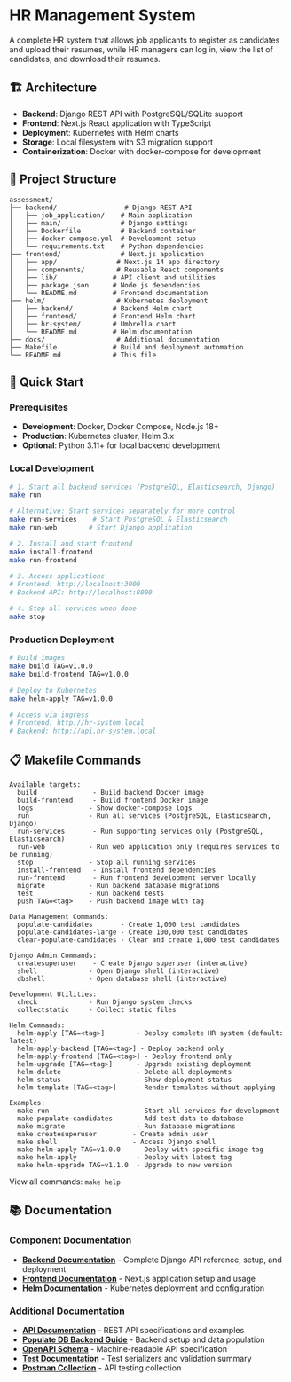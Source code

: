 # HR Management System

A complete HR system that allows job applicants to register as candidates and upload their resumes, while HR managers can log in, view the list of candidates, and download their resumes.

## 🏗️ Architecture

- **Backend**: Django REST API with PostgreSQL/SQLite support
- **Frontend**: Next.js React application with TypeScript
- **Deployment**: Kubernetes with Helm charts
- **Storage**: Local filesystem with S3 migration support
- **Containerization**: Docker with docker-compose for development

## 📁 Project Structure

```
assessment/
├── backend/                 # Django REST API
│   ├── job_application/    # Main application
│   ├── main/               # Django settings
│   ├── Dockerfile          # Backend container
│   ├── docker-compose.yml  # Development setup
│   └── requirements.txt    # Python dependencies
├── frontend/               # Next.js application
│   ├── app/               # Next.js 14 app directory
│   ├── components/        # Reusable React components
│   ├── lib/              # API client and utilities
│   ├── package.json      # Node.js dependencies
│   └── README.md         # Frontend documentation
├── helm/                  # Kubernetes deployment
│   ├── backend/          # Backend Helm chart
│   ├── frontend/         # Frontend Helm chart
│   ├── hr-system/        # Umbrella chart
│   └── README.md         # Helm documentation
├── docs/                  # Additional documentation
├── Makefile              # Build and deployment automation
└── README.md             # This file
```

## 🚀 Quick Start

### Prerequisites

- **Development**: Docker, Docker Compose, Node.js 18+
- **Production**: Kubernetes cluster, Helm 3.x
- **Optional**: Python 3.11+ for local backend development

### Local Development

```bash
# 1. Start all backend services (PostgreSQL, Elasticsearch, Django)
make run

# Alternative: Start services separately for more control
make run-services    # Start PostgreSQL & Elasticsearch
make run-web        # Start Django application

# 2. Install and start frontend
make install-frontend
make run-frontend

# 3. Access applications
# Frontend: http://localhost:3000
# Backend API: http://localhost:8000

# 4. Stop all services when done
make stop
```

### Production Deployment

```bash
# Build images
make build TAG=v1.0.0
make build-frontend TAG=v1.0.0

# Deploy to Kubernetes
make helm-apply TAG=v1.0.0

# Access via ingress
# Frontend: http://hr-system.local
# Backend: http://api.hr-system.local
```

## 📋 Makefile Commands

```
Available targets:
  build              - Build backend Docker image
  build-frontend     - Build frontend Docker image
  logs              - Show docker-compose logs
  run               - Run all services (PostgreSQL, Elasticsearch, Django)
  run-services       - Run supporting services only (PostgreSQL, Elasticsearch)
  run-web           - Run web application only (requires services to be running)
  stop              - Stop all running services
  install-frontend   - Install frontend dependencies
  run-frontend       - Run frontend development server locally
  migrate           - Run backend database migrations
  test              - Run backend tests
  push TAG=<tag>    - Push backend image with tag

Data Management Commands:
  populate-candidates       - Create 1,000 test candidates
  populate-candidates-large - Create 100,000 test candidates
  clear-populate-candidates - Clear and create 1,000 test candidates

Django Admin Commands:
  createsuperuser    - Create Django superuser (interactive)
  shell             - Open Django shell (interactive)
  dbshell           - Open database shell (interactive)

Development Utilities:
  check             - Run Django system checks
  collectstatic     - Collect static files

Helm Commands:
  helm-apply [TAG=<tag>]        - Deploy complete HR system (default: latest)
  helm-apply-backend [TAG=<tag>] - Deploy backend only
  helm-apply-frontend [TAG=<tag>] - Deploy frontend only
  helm-upgrade [TAG=<tag>]      - Upgrade existing deployment
  helm-delete                   - Delete all deployments
  helm-status                   - Show deployment status
  helm-template [TAG=<tag>]     - Render templates without applying

Examples:
  make run                      - Start all services for development
  make populate-candidates      - Add test data to database
  make migrate                  - Run database migrations
  make createsuperuser         - Create admin user
  make shell                   - Access Django shell
  make helm-apply TAG=v1.0.0    - Deploy with specific image tag
  make helm-apply               - Deploy with latest tag
  make helm-upgrade TAG=v1.1.0  - Upgrade to new version
```

View all commands: `make help`

## 📚 Documentation

### Component Documentation
- **[Backend Documentation](./docs/BACKEND_DOCUMENTATION.md)** - Complete Django API reference, setup, and deployment
- **[Frontend Documentation](./frontend/README.md)** - Next.js application setup and usage
- **[Helm Documentation](./helm/README.md)** - Kubernetes deployment and configuration

### Additional Documentation
- **[API Documentation](./docs/API_DOCUMENTATION.md)** - REST API specifications and examples
- **[Populate DB Backend Guide](./docs/README_POPULATE.md)** - Backend setup and data population
- **[OpenAPI Schema](./docs/openapi-schema.yml)** - Machine-readable API specification
- **[Test Documentation](./docs/test_serializers_summary.md)** - Test serializers and validation summary
- **[Postman Collection](./docs/Job_Application_API.postman_collection.json)** - API testing collection

